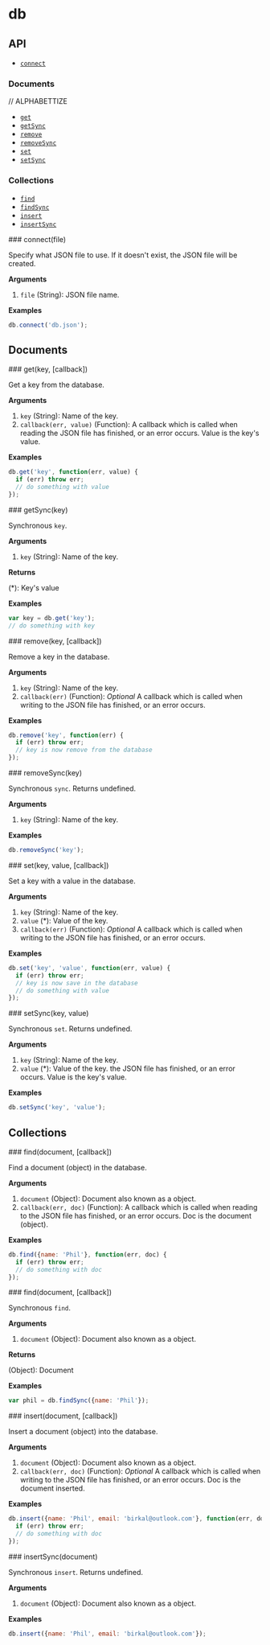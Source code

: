 # db

## API

* [`connect`](#connect)

### Documents
// ALPHABETTIZE

* [`get`](#get)
* [`getSync`](#getSync)
* [`remove`](#remove)
* [`removeSync`](#removeSync)
* [`set`](#set)
* [`setSync`](#setSync)

### Collections

* [`find`](#find)
* [`findSync`](#findSync)
* [`insert`](#insert)
* [`insertSync`](#insertSync)

<a name="connect" />
### connect(file)

Specify what JSON file to use. If it doesn't exist, the JSON file will be
created.

__Arguments__

1. `file` (String): JSON file name.

__Examples__

```js
db.connect('db.json');
```

## Documents

<a name="get" />
### get(key, [callback])

Get a key from the database.

__Arguments__

1. `key` (String): Name of the key.
2. `callback(err, value)` (Function): A callback which is called when reading
the JSON file has finished, or an error occurs. Value is the key's value.

__Examples__

```js
db.get('key', function(err, value) {
  if (err) throw err;
  // do something with value
});
```

<a name="getSync" />
### getSync(key)

Synchronous `key`.

__Arguments__

1. `key` (String): Name of the key.

__Returns__

(*): Key's value

__Examples__

```js
var key = db.get('key');
// do something with key
```

<a name="remove" />
### remove(key, [callback])

Remove a key in the database.

__Arguments__

1. `key` (String): Name of the key.
2. `callback(err)` (Function): *Optional* A callback which is called when
writing to the JSON file has finished, or an error occurs.

__Examples__

```js
db.remove('key', function(err) {
  if (err) throw err;
  // key is now remove from the database
});
```

<a name="removeSync" />
### removeSync(key)

Synchronous `sync`. Returns undefined.

__Arguments__

1. `key` (String): Name of the key.

__Examples__

```js
db.removeSync('key');
```

<a name="set" />
### set(key, value, [callback])

Set a key with a value in the database.

__Arguments__

1. `key` (String): Name of the key.
2. `value` (*): Value of the key.
2. `callback(err)` (Function): *Optional* A callback which is called when
writing to the JSON file has finished, or an error occurs.

__Examples__

```js
db.set('key', 'value', function(err, value) {
  if (err) throw err;
  // key is now save in the database
  // do something with value
});
```

<a name="setSync" />
### setSync(key, value)

Synchronous `set`. Returns undefined.

__Arguments__

1. `key` (String): Name of the key.
2. `value` (*): Value of the key.
the JSON file has finished, or an error occurs. Value is the key's value.

__Examples__

```js
db.setSync('key', 'value');
```

## Collections

<a name="find" />
### find(document, [callback])

Find a document (object) in the database.

__Arguments__

1. `document` (Object): Document also known as a object.
2. `callback(err, doc)` (Function): A callback which is called when
reading to the JSON file has finished, or an error occurs. Doc is the document
(object).

__Examples__

```js
db.find({name: 'Phil'}, function(err, doc) {
  if (err) throw err;
  // do something with doc
});
```
<a name="findSync" />
### find(document, [callback])

Synchronous `find`.

__Arguments__

1. `document` (Object): Document also known as a object.

__Returns__

(Object): Document

__Examples__

```js
var phil = db.findSync({name: 'Phil'});
```

<a name="insert" />
### insert(document, [callback])

Insert a document (object) into the database.

__Arguments__

1. `document` (Object): Document also known as a object.
2. `callback(err, doc)` (Function): *Optional* A callback which is called when
writing to the JSON file has finished, or an error occurs. Doc is the document
inserted.

__Examples__

```js
db.insert({name: 'Phil', email: 'birkal@outlook.com'}, function(err, doc) {
  if (err) throw err;
  // do something with doc
});
```

<a name="insertSync" />
### insertSync(document)

Synchronous `insert`. Returns undefined.

__Arguments__

1. `document` (Object): Document also known as a object.

__Examples__

```js
db.insert({name: 'Phil', email: 'birkal@outlook.com'});
```
